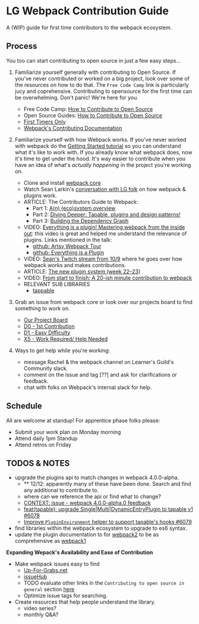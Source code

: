 # LG Webpack Contribution Guide
A (WIP) guide for first time contributors to the webpack ecosystem.

## Process
You too can start contributing to open source in just a few easy steps...

1. Familiarize yourself generally with contributing to Open Source. If you've never contributed or worked on a big project, look over some of the resources on how to do that. The `Free Code Camp` link is particularly jucy and coprehensive. Contributing to opensource for the first time can be overwhelming. Don't panic! We're here for you.
    - Free Code Camp: [How to Contribute to Open Source](https://github.com/freeCodeCamp/how-to-contribute-to-open-source)
    - Open Source Guides: [How to Contribute to Open Source](https://opensource.guide/how-to-contribute/)
    - [First Timers Only](http://www.firsttimersonly.com/)
    - [Webpack's Contributing Documentation](https://github.com/webpack/webpack/blob/master/CONTRIBUTING.md)

1. Familiarize yourself with how Webpack works. If you've never worked with webpack do the [Getting Started tutorial](https://webpack.github.io/docs/tutorials/getting-started/) so you can understand what it's like to work with. If you already know what webpack does, now it's time to get under the hood. It's way easier to contribute when you have an idea of what's *actually happening* in the project you're working on.

    - Clone and install [webpack core](https://www.github.com/webpack/webpack)
    - Watch Sean Larkin's [conversation with LG folk](https://zoom.us/recording/play/CuEYRA04K-eBdDDcUoexryfpqXQ6IwwBHfSxr2u8UE0aiWXwS_Yrv_lhcudeB92Z) on how webpack & plugins work.
    - ARTICLE: The Contributors Guide to Webpack:
      - Part 1: [A(n) (eco)system overview](https://medium.com/webpack/the-contributors-guide-to-webpack-part-1-a0410cc82ca4)
      - Part 2: [Diving Deeper: Tapable, plugins and design patterns!](https://medium.com/webpack/the-contributors-guide-to-webpack-part-2-9fd5e658e08c)
      - Part 3: [Building the Dependency Graph](https://medium.com/webpack/the-contributors-guide-to-webpack-part-3-44cc149af02c)
    - VIDEO: [Everything is a plugin! Mastering webpack from the inside out](https://www.youtube.com/watch?v=4tQiJaFzuJ8): this video is great and helped me understand the relevance of plugins. Links mentioned in the talk:
      - [github: Artsy Webpack Tour](https://github.com/TheLarkInn/artsy-webpack-tour)
      - [github: Everything is a Plugin](https://github.com/TheLarkInn/everything-is-a-plugin)
    - VIDEO: [Sean's Twitch stream from 10/9](https://www.twitch.tv/videos/208289699) where he goes over how webpack works and makes contributions.
    - ARTICLE: [The new plugin system (week 22–23)](https://medium.com/webpack/the-new-plugin-system-week-22-23-c24e3b22e95)
    - VIDEO: [From start to finish: A 20-ish minute contribution to webpack](https://www.youtube.com/watch?v=ePdXHF2DfeY&feature=youtu.be)
    - RELEVANT SUB LIBRARIES
        - [tappable](https://github.com/webpack/tapable)
1. Grab an issue from webpack core or look over our projects board to find something to work on.
    - [Our Project Board](https://github.com/rachel-ftw/LG-webpack-contribution-guide/projects)
    - [D0 - 1st Contribution](https://github.com/webpack/webpack/issues?q=is%3Aissue+is%3Aopen+label%3A%22D0%3A+My+First+Commit+%28Contrib.+Difficulty%29%22)
    - [D1 - Easy Difficulty](https://github.com/webpack/webpack/issues?q=is%3Aissue+is%3Aopen+label%3A%22D1%3A+Easy+%28Contrib.+Difficulty%29%22)
    - [X5 - Work Required/ Help Needed](https://github.com/webpack/webpack/labels/X5%3A%20work%20required%20%28PR%20%2F%20Help%20Wanted%29)
1. Ways to get help while you're working:
    - message Rachel & the webpack channel on Learner's Guild's Community slack.
    - comment on the issue and tag [??] and ask for clarifications or feedback.
    - chat with folks on Webpack's internal slack for help.

## Schedule
All are welcome at standup!
For apprentice phase folks please:
- Submit your work plan on Monday morning
- Attend daily 1pm Standup
- Attend retros on Friday


## TODOS & NOTES
- upgrade the plugins api to match changes in webpack 4.0.0-alpha.
  - ** 12/12: apparently many of these have been done. Search and find any additional to contribute to.
  - where can we reference the api or find what to change?
  - [CONTEXT: issue - webpack 4.0.0-alpha.0 feedback](https://github.com/webpack/webpack/issues/6064)
  - [feat(tapable): upgrade Single|Multi|DynamicEntryPlugin to tapable v1 #6078](https://github.com/webpack/webpack/pull/6078/files)
  - [Improve `PluginEnvironment` helper to support tapable's hooks #6079](https://github.com/webpack/webpack/pull/6079)
- find libraries within the webpack ecosystem to upgrade to es6 syntax.
- update the plugin documentation to for [webpack2](https://webpack.js.org/concepts/plugins/) to be as comprehensive as [webpack1](https://webpack.github.io/docs/plugins.html)

**Expanding Wepack's Availability and Ease of Contribution**
- Make webpack issues easy to find
    - [Up-For-Grabs.net](http://up-for-grabs.net/#/)
    - [issueHub](http://issuehub.io/)
    - TODO evaluate other links in the `Contributing to open source in general` section [here](https://github.com/freeCodeCamp/how-to-contribute-to-open-source)
    - Optimize issue tags for searching.
- Create resources that help people understand the library.
    - video series?
    - monthly Q&A?
